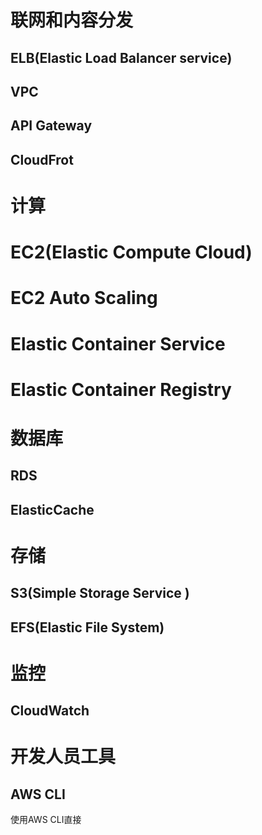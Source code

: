 # 联网和内容分发
## ELB(Elastic Load Balancer service)
## VPC
## API Gateway
## CloudFrot

# 计算
# EC2(Elastic Compute Cloud)
# EC2 Auto Scaling
# Elastic Container Service
# Elastic Container Registry

# 数据库
## RDS
## ElasticCache

# 存储
## S3(Simple Storage Service )
## EFS(Elastic File System)

# 监控
## CloudWatch

# 开发人员工具
## AWS CLI
使用AWS CLI直接